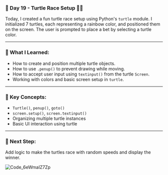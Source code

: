 ### 📅 Day 19 - Turtle Race Setup 🐢🏁

Today, I created a fun turtle race setup using Python's `turtle` module.
I initialized 7 turtles, each representing a rainbow color, and positioned them on the screen.
The user is prompted to place a bet by selecting a turtle color.

---

### 📌 What I Learned:

* How to create and position multiple turtle objects.
* How to use `.penup()` to prevent drawing while moving.
* How to accept user input using `textinput()` from the turtle `Screen`.
* Working with colors and basic screen setup in `turtle`.

---

### 🧠 Key Concepts:

* `Turtle()`, `penup()`, `goto()`
* `screen.setup()`, `screen.textinput()`
* Organizing multiple turtle instances
* Basic UI interaction using turtle

---

### 🚀 Next Step:

Add logic to make the turtles race with random speeds and display the winner.


![Code_6eWmaIZ7Zp](https://github.com/user-attachments/assets/9e009c90-e12c-4b9b-8de7-0aabeca24b4f)

